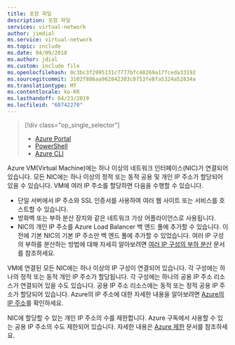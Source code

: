 ```yaml
---
title: 포함 파일
description: 포함 파일
services: virtual-network
author: jimdial
ms.service: virtual-network
ms.topic: include
ms.date: 04/09/2018
ms.author: jdial
ms.custom: include file
ms.openlocfilehash: 0c3bc3f2995131c7777bfc48269a17fceda33192
ms.sourcegitcommit: 3102f886aa962842303c8753fe8fa5324a52834a
ms.translationtype: MT
ms.contentlocale: ko-KR
ms.lasthandoff: 04/23/2019
ms.locfileid: "60742270"
---
```

> [!div class="op_single_selector"]
> * [Azure Portal](../articles/virtual-network/virtual-network-multiple-ip-addresses-portal.md)
> * [PowerShell](../articles/virtual-network/virtual-network-multiple-ip-addresses-powershell.md)
> * [Azure CLI](../articles/virtual-network/virtual-network-multiple-ip-addresses-cli.md)
>

Azure VM(Virtual Machine)에는 하나 이상의 네트워크 인터페이스(NIC)가 연결되어 있습니다. 모든 NIC에는 하나 이상의 정적 또는 동적 공용 및 개인 IP 주소가 할당되어 있을 수 있습니다. VM에 여러 IP 주소를 할당하면 다음을 수행할 수 있습니다.

* 단일 서버에서 IP 주소와 SSL 인증서를 사용하여 여러 웹 사이트 또는 서비스를 호스트할 수 있습니다.
* 방화벽 또는 부하 분산 장치와 같은 네트워크 가상 어플라이언스로 사용됩니다.
* NIC의 개인 IP 주소를 Azure Load Balancer 백 엔드 풀에 추가할 수 있습니다. 이전에 기본 NIC의 기본 IP 주소만 백 엔드 풀에 추가할 수 있었습니다. 여러 IP 구성의 부하를 분산하는 방법에 대해 자세히 알아보려면 [여러 IP 구성의 부하 분산](../articles/load-balancer/load-balancer-multiple-ip.md?toc=%2fazure%2fvirtual-network%2ftoc.json) 문서를 참조하세요.

VM에 연결된 모든 NIC에는 하나 이상의 IP 구성이 연결되어 있습니다. 각 구성에는 하나의 정적 또는 동적 개인 IP 주소가 할당됩니다. 각 구성에는 하나의 공용 IP 주소 리소스가 연결되어 있을 수도 있습니다. 공용 IP 주소 리소스에는 동적 또는 정적 공용 IP 주소가 할당되어 있습니다. Azure의 IP 주소에 대한 자세한 내용을 알아보려면 [Azure의 IP 주소](../articles/virtual-network/virtual-network-ip-addresses-overview-arm.md)를 확인하세요. 

NIC에 할당할 수 있는 개인 IP 주소의 수를 제한합니다. Azure 구독에서 사용할 수 있는 공용 IP 주소의 수도 제한되어 있습니다. 자세한 내용은 [Azure 제한](../articles/azure-subscription-service-limits.md?toc=%2fazure%2fvirtual-network%2ftoc.json#azure-resource-manager-virtual-networking-limits) 문서를 참조하세요.
